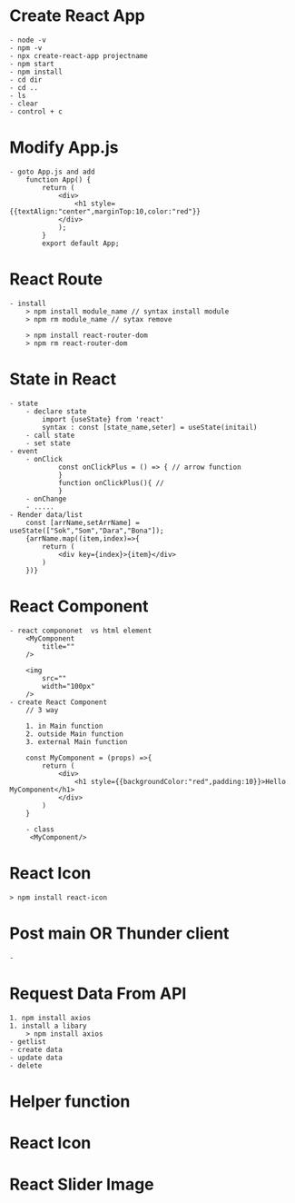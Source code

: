 
# Create React App
    - node -v
    - npm -v
    - npx create-react-app projectname
    - npm start
    - npm install
    - cd dir
    - cd ..
    - ls
    - clear
    - control + c 
# Modify App.js
    - goto App.js and add
        function App() {
            return (
                <div>
                    <h1 style={{textAlign:"center",marginTop:10,color:"red"}}
                </div>
                );
            }
            export default App;
# React Route 
    - install
        > npm install module_name // syntax install module 
        > npm rm module_name // sytax remove

        > npm install react-router-dom
        > npm rm react-router-dom
# State in React
    - state 
        - declare state
            import {useState} from 'react'
            syntax : const [state_name,seter] = useState(initail)
        - call state
        - set state
    - event
        - onClick
                const onClickPlus = () => { // arrow function
                }
                function onClickPlus(){ //
                }
        - onChange
        - .....
    - Render data/list
        const [arrName,setArrName] = useState(["Sok","Som","Dara","Bona"]); 
        {arrName.map((item,index)=>{
            return (
                <div key={index}>{item}</div>  
            )
        })}
# React Component 

    - react compononet  vs html element
        <MyComponent
            title=""
        />

        <img
            src=""
            width="100px"
        />
    - create React Component
        // 3 way 

        1. in Main function
        2. outside Main function
        3. external Main function

        const MyComponent = (props) =>{
            return (
                <div>
                    <h1 style={{backgroundColor:"red",padding:10}}>Hello MyComponent</h1>
                </div>
            )
        }

        - class 
         <MyComponent/>
# React Icon
    > npm install react-icon
# Post main OR Thunder client
    - 
# Request Data From API
    1. npm install axios
    1. install a libary
        > npm install axios
    - getlist
    - create data
    - update data
    - delete
# Helper function

# React Icon

# React Slider Image

# 




